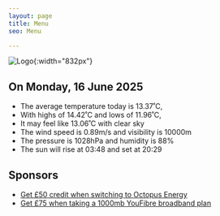 ```yaml
---
layout: page
title: Menu
seo: Menu

---
```


![Logo](/images/logo.jpg){:width="832px"}

<!-- weather_marker starts -->
## On Monday, 16 June 2025

- The average temperature today is 13.37˚C,
- With highs of 14.42˚C and lows of 11.96˚C,
- It may feel like 13.06˚C with clear sky
- The wind speed is 0.89m/s and visibility is 10000m
- The pressure is 1028hPa and humidity is 88%
- The sun will rise at 03:48 and set at 20:29

<!-- weather_marker ends -->

## Sponsors

- [Get £50 credit when switching to Octopus Energy](https://bit.ly/3oD1nnS)
- [Get £75 when taking a 1000mb YouFibre broadband plan](https://aklam.io/91zWhU?)
